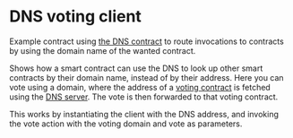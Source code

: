 # DNS voting client

Example contract using [the DNS contract](../dns) to route invocations to
contracts by using the domain name of the wanted contract.

Shows how a smart contract can use the DNS to look up other smart contracts by their domain name, instead of by their address.
Here you can vote using a domain, where the address of a [voting contract](../voting) is fetched using the [DNS server](../dns).
The vote is then forwarded to that voting contract.

This works by instantiating the client with the DNS address, and invoking the vote action with the voting domain and vote as parameters.
